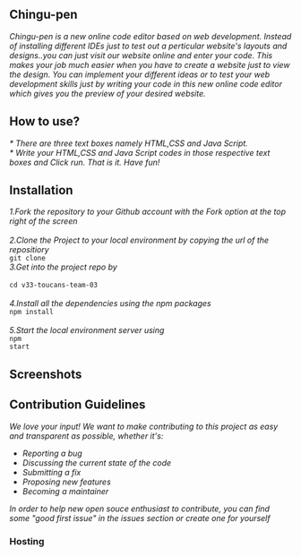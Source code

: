 ## Chingu-pen
<i>Chingu-pen is a new online code editor based on web development. Instead of installing different IDEs just to test out a perticular website's layouts and designs..you can just visit our website online and enter your code. This makes your job much easier when you have to create a website just to view the design. You can implement your different ideas or to test your web development skills just by writing your code in this new online code editor which gives you the preview of your desired website.</i>
## How to use?
<i>
* There are three text boxes namely HTML,CSS and Java Script.
  <br>
* Write your HTML,CSS and Java Script codes in those respective text boxes and Click run.
That is it. Have fun!</i>

## Installation
<i>1.Fork the repository to your Github account with the Fork option at the top right of the screen
  <br>
<br>2.Clone the Project to your local environment by copying the url of the repositiory</i>
<br><code>git clone</code>
<br><i>3.Get into the project repo by</i>
<br>
<br><code>cd v33-toucans-team-03</code>
<br>
<br><i>4.Install all the dependencies using the npm packages</i>
<br><code>npm install</code>
<br>
<br><i>5.Start the local environment server using</i>
<br><code>npm start</code>

## Screenshots


## Contribution Guidelines

<i>We love your input! We want to make contributing to this project as easy and transparent as possible, whether it's:

* Reporting a bug
* Discussing the current state of the code
* Submitting a fix
* Proposing new features
* Becoming a maintainer

In order to help new open souce enthusiast to contribute, you can find some "good first issue" in the issues section or create one for yourself</i>

### Hosting
